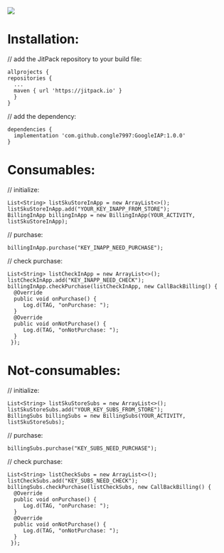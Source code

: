 [![](https://jitpack.io/v/congle7997/GoogleIAP.svg)](https://jitpack.io/#congle7997/GoogleIAP)

# Installation:
  // add the JitPack repository to your build file:
  
    allprojects {
    repositories {
      ...
      maven { url 'https://jitpack.io' }
      }
    }
  // add the dependency:
  
    dependencies {
      implementation 'com.github.congle7997:GoogleIAP:1.0.0'
    }

# Consumables:
  // initialize:
  
    List<String> listSkuStoreInApp = new ArrayList<>();
    listSkuStoreInApp.add("YOUR_KEY_INAPP_FROM_STORE");
    BillingInApp billingInApp = new BillingInApp(YOUR_ACTIVITY, listSkuStoreInApp);
  // purchase:
  
    billingInApp.purchase("KEY_INAPP_NEED_PURCHASE");
  // check purchase:
  
    List<String> listCheckInApp = new ArrayList<>();
    listCheckInApp.add("KEY_INAPP_NEED_CHECK");
    billingInApp.checkPurchase(listCheckInApp, new CallBackBilling() {
      @Override
      public void onPurchase() {
         Log.d(TAG, "onPurchase: ");
      }
      @Override
      public void onNotPurchase() {
         Log.d(TAG, "onNotPurchase: ");
      }
     });
  
# Not-consumables:
  // initialize:
  
    List<String> listSkuStoreSubs = new ArrayList<>();
    listSkuStoreSubs.add("YOUR_KEY_SUBS_FROM_STORE");
    BillingSubs billingSubs = new BillingSubs(YOUR_ACTIVITY, listSkuStoreSubs);
  // purchase:
  
    billingSubs.purchase("KEY_SUBS_NEED_PURCHASE");
  // check purchase:
  
    List<String> listCheckSubs = new ArrayList<>();
    listCheckSubs.add("KEY_SUBS_NEED_CHECK");
    billingSubs.checkPurchase(listCheckSubs, new CallBackBilling() {
      @Override
      public void onPurchase() {
         Log.d(TAG, "onPurchase: ");
      }
      @Override
      public void onNotPurchase() {
         Log.d(TAG, "onNotPurchase: ");
      }
     });
